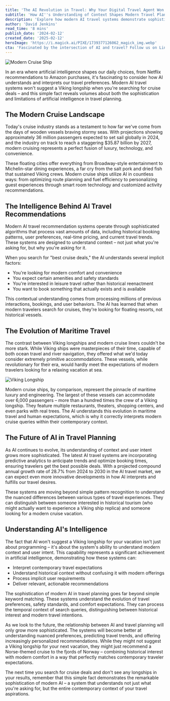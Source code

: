 ```yaml
---
title: 'The AI Revolution in Travel: Why Your Digital Travel Agent Won''t Book You a Viking Longship'
subtitle: 'How AI''s Understanding of Context Shapes Modern Travel Planning'
description: 'Explore how modern AI travel systems demonstrate sophisticated understanding by knowing not to suggest Viking longships for contemporary cruise searches. This insight reveals the remarkable evolution of both maritime travel and artificial intelligence in travel planning, showing how AI comprehends context, user intent, and modern expectations.'
author: 'David Jenkins'
read_time: '8 mins'
publish_date: '2024-02-12'
created_date: '2025-02-12'
heroImage: 'https://i.magick.ai/PIXE/1739377126062_magick_img.webp'
cta: 'Fascinated by the intersection of AI and travel? Follow us on LinkedIn for more insights into how technology is revolutionizing the way we explore the world!'
---
```

![Modern Cruise Ship](https://i.magick.ai/PIXE/1739377126068_magick_img.webp)

In an era where artificial intelligence shapes our daily choices, from Netflix recommendations to Amazon purchases, it's fascinating to consider how AI understands and interprets our travel preferences. Modern AI travel systems won't suggest a Viking longship when you're searching for cruise deals – and this simple fact reveals volumes about both the sophistication and limitations of artificial intelligence in travel planning.

## The Modern Cruise Landscape

Today's cruise industry stands as a testament to how far we've come from the days of wooden vessels braving stormy seas. With projections showing approximately 36 million passengers expected to set sail globally in 2024, and the industry on track to reach a staggering $35.87 billion by 2027, modern cruising represents a perfect fusion of luxury, technology, and convenience.

These floating cities offer everything from Broadway-style entertainment to Michelin-star dining experiences, a far cry from the salt pork and dried fish that sustained Viking crews. Modern cruise ships utilize AI in countless ways: from optimizing route planning and fuel efficiency to personalizing guest experiences through smart room technology and customized activity recommendations.

## The Intelligence Behind AI Travel Recommendations

Modern AI travel recommendation systems operate through sophisticated algorithms that process vast amounts of data, including historical booking patterns, user preferences, real-time pricing, and current travel trends. These systems are designed to understand context – not just what you're asking for, but why you're asking for it.

When you search for "best cruise deals," the AI understands several implicit factors:
- You're looking for modern comfort and convenience
- You expect certain amenities and safety standards
- You're interested in leisure travel rather than historical reenactment
- You want to book something that actually exists and is available

This contextual understanding comes from processing millions of previous interactions, bookings, and user behaviors. The AI has learned that when modern travelers search for cruises, they're looking for floating resorts, not historical vessels.

## The Evolution of Maritime Travel

The contrast between Viking longships and modern cruise liners couldn't be more stark. While Viking ships were masterpieces of their time, capable of both ocean travel and river navigation, they offered what we'd today consider extremely primitive accommodations. These vessels, while revolutionary for their era, would hardly meet the expectations of modern travelers looking for a relaxing vacation at sea.

![Viking Longship](https://i.magick.ai/PIXE/1739377126065_magick_img.webp)

Modern cruise ships, by comparison, represent the pinnacle of maritime luxury and engineering. The largest of these vessels can accommodate over 6,000 passengers – more than a hundred times the crew of a Viking longship. They feature multiple restaurants, theaters, shopping centers, and even parks with real trees. The AI understands this evolution in maritime travel and human expectations, which is why it correctly interprets modern cruise queries within their contemporary context.

## The Future of AI in Travel Planning

As AI continues to evolve, its understanding of context and user intent grows more sophisticated. The latest AI travel systems are incorporating predictive analytics to anticipate trends and optimize booking times, ensuring travelers get the best possible deals. With a projected compound annual growth rate of 28.7% from 2024 to 2030 in the AI travel market, we can expect even more innovative developments in how AI interprets and fulfills our travel desires.

These systems are moving beyond simple pattern recognition to understand the nuanced differences between various types of travel experiences. They can distinguish between someone interested in historical tourism (who might actually want to experience a Viking ship replica) and someone looking for a modern cruise vacation.

## Understanding AI's Intelligence

The fact that AI won't suggest a Viking longship for your vacation isn't just about programming – it's about the system's ability to understand modern context and user intent. This capability represents a significant achievement in artificial intelligence, demonstrating how these systems can:
- Interpret contemporary travel expectations
- Understand historical context without confusing it with modern offerings
- Process implicit user requirements
- Deliver relevant, actionable recommendations

The sophistication of modern AI in travel planning goes far beyond simple keyword matching. These systems understand the evolution of travel preferences, safety standards, and comfort expectations. They can process the temporal context of search queries, distinguishing between historical interest and modern travel intentions.

As we look to the future, the relationship between AI and travel planning will only grow more sophisticated. The systems will become better at understanding nuanced preferences, predicting travel trends, and offering increasingly personalized recommendations. While they might not suggest a Viking longship for your next vacation, they might just recommend a Norse-themed cruise to the fjords of Norway – combining historical interest with modern comfort in a way that perfectly matches contemporary traveler expectations.

The next time you search for cruise deals and don't see any longships in your results, remember that this simple fact demonstrates the remarkable sophistication of modern AI – a system that understands not just what you're asking for, but the entire contemporary context of your travel aspirations.